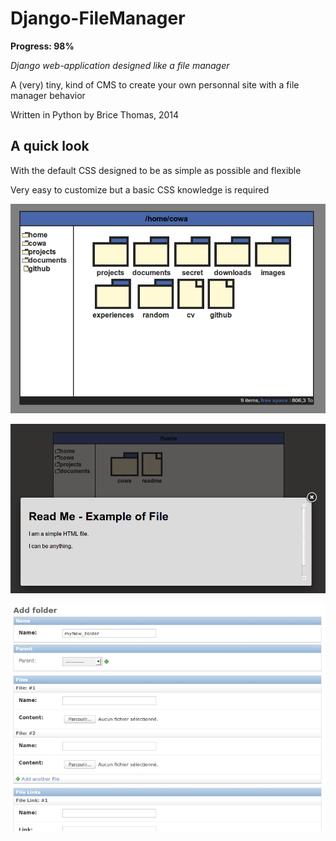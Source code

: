 Django-FileManager
==================
**Progress: 98%**

*Django web-application designed like a file manager*

A (very) tiny, kind of CMS to create your own personnal site with a file manager behavior

Written in Python by Brice Thomas, 2014

A quick look
------------
With the default CSS designed to be as simple as possible and flexible

Very easy to customize but a basic CSS knowledge is required

![folderView](screenshots/folderView.png)

![fileView](screenshots/fileView.png)

![adminView](screenshots/adminView.png)
